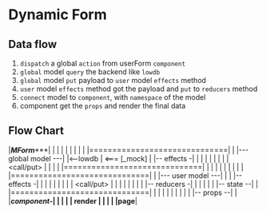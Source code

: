 # Dynamic Form

## Data flow

1. `dispatch` a global `action` from userForm `component`
2. `global` model `query` the backend like `lowdb`
3. `global` model `put` payload to `user` model `effects` method
4. `user` model `effects` method got the payload and `put` to `reducers` method
5. `connect` model to `component`, with `namespace` of the model
6. component get the `props` and render the final data


## Flow Chart

|***********MForm**************|
|             |                |
|          <dispatch>          |
|             |                |
|==============================|
|    |--- global model ---|    |<--lowdb   | <=== [_mock]
|       |-- effects -|         |
|             |                |
|             |                |
|          <call/put>          |
|             |                |
|==============================|
|             |                |
|             |                |
|             |                |
|==============================|
|   |--- user model ---|       |
|       |-- effects -|         |
|             |                |
|             |                |
|          <call/put>          |
|             |                |
|             |                |
|       |-- reducers -|        |
|             |                |
|       |-- state --|          |
|==============================|
|             |                |
|          <connect>           |
|             |                |
|       |-- props --|          |
|*********component-***********|
|             |                |
|           render             |
|             |                |
|************page**************|
